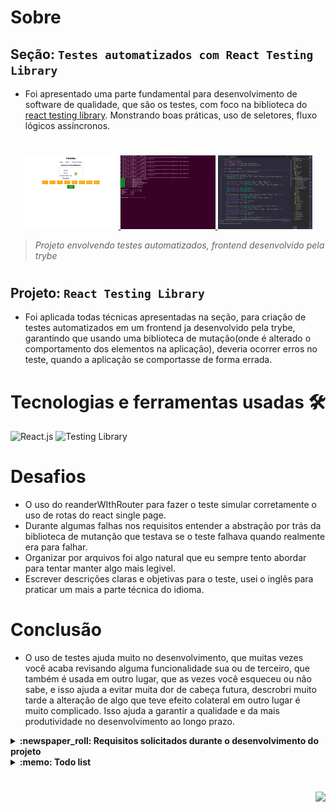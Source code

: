 # Sobre

## Seção: `Testes automatizados com React Testing Library`

- Foi apresentado uma parte fundamental para desenvolvimento de software de qualidade, que são os testes, com foco na biblioteca do [react testing library](https://testing-library.com/). Monstrando boas práticas, uso de seletores, fluxo lógicos assíncronos.
#
<div align="center">
  <a href="#">
    <img width="30%" src="./readme-imgs/project_rtl_top.webp">
    <img width="30%" src="./readme-imgs/project_rtl_mid.webp">
    <img width="30%" src="./readme-imgs/project_rtl_bottom.webp">
  </a>
</div>

>*Projeto envolvendo testes automatizados, frontend desenvolvido pela trybe*
#
## Projeto: `React Testing Library`
- Foi aplicada todas técnicas apresentadas na seção, para criação de testes automatizados em um frontend ja desenvolvido pela trybe, garantindo que usando uma biblioteca de mutação(onde é alterado o comportamento dos elementos na aplicação), deveria ocorrer erros no teste, quando a aplicação se comportasse de forma errada.

# Tecnologias e ferramentas usadas 🛠

![React.js](https://img.shields.io/badge/-React.js-61DAFB?style=flat-square&logo=react&logoColor=ffffff)
![Testing Library](https://img.shields.io/badge/-TestingLibrary-fff?style=flat-square&logo=testinglibrary)


# Desafios

- O uso do reanderWIthRouter para fazer o teste simular corretamente o uso de rotas do react single page.
- Durante algumas falhas nos requisitos entender a abstração por trás da biblioteca de mutanção que testava se o teste falhava quando realmente era para falhar.
- Organizar por arquivos foi algo natural que eu sempre tento abordar para tentar manter algo mais legivel.
- Escrever descrições claras e objetivas para o teste, usei o inglês para praticar um mais a parte técnica do idioma.

# Conclusão

- O uso de testes ajuda muito no desenvolvimento, que muitas vezes você acaba revisando alguma funcionalidade sua ou de terceiro, que também é usada em outro lugar, que as vezes você esqueceu ou não sabe, e isso ajuda a evitar muita dor de cabeça futura, descrobri muito tarde a alteração de algo que teve efeito colateral em outro lugar é muito complicado. Isso ajuda a garantir a qualidade e da mais produtividade no desenvolvimento ao longo prazo.

</details>

<details>
  <summary>
    <strong>
      :newspaper_roll: Requisitos solicitados durante o desenvolvimento do projeto
    </strong>
  </summary>

 
### Requisitos
*Nome* | *Avaliação*
--- | :---:
1 - [App mutation test](https://github.com/davidrogger/trybe-project-react-testing-library/blob/main/src/tests/App.test.js) | :heavy_check_mark:
2 - [About mutation test](https://github.com/davidrogger/trybe-project-react-testing-library/blob/main/src/tests/About.test.js) | :heavy_check_mark:
3 - [FavoritePokemons mutation test](https://github.com/davidrogger/trybe-project-react-testing-library/blob/main/src/tests/FavoritePokemons.test.js) | :heavy_check_mark:
4 - [NotFound mutation test](https://github.com/davidrogger/trybe-project-react-testing-library/blob/main/src/tests/NotFound.test.js) | :heavy_check_mark:
5 - [Pokedex mutation test](https://github.com/davidrogger/trybe-project-react-testing-library/blob/main/src/tests/Pokedex.test.js) | :heavy_check_mark:
6 - [Pokemon mutation test](https://github.com/davidrogger/trybe-project-react-testing-library/blob/main/src/tests/Pokemon.test.js) | :heavy_check_mark:
7 - [PokemonDetails mutation test](https://github.com/davidrogger/trybe-project-react-testing-library/blob/main/src/tests/PokemonDetails.test.js) | :heavy_check_mark:


</details>

<details>
  <summary>
    <strong>
      :memo: Todo list
    </strong>
  </summary>

  - [x] - ~~Criar testes automatizados seguindo os requisitos da trybe.~~ ![data](https://badgen.net/badge/delivery/23-03-2022/green)


</details>

#

<div align="right">
  <img src="https://badgen.net/badge/last%20update/30-01-2023/blue">
</div>
